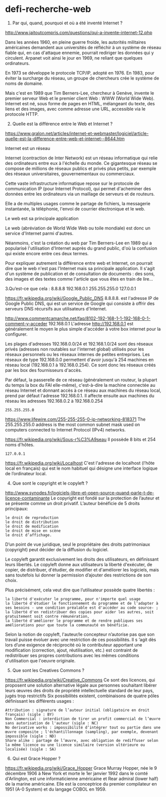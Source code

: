 # defi-recherche-web

1. Par qui, quand, pourquoi et où a été inventé Internet ?

http://www.jaitoutcompris.com/questions/qui-a-invente-internet-12.php

Dans les années 1960, en pleine guerre froide, les autorités militaires américaines demandent aux universités de réfléchir à un système de réseau fiable qui, en cas d'attaque ennemie, pourrait rediriger les données qui y circulent. Arpanet voit ainsi le jour en 1969, ne reliant que quelques ordinateurs.

En 1973 se développe le protocole TCP/IP, adopté en 1976. En 1983, pour éviter la surcharge du réseau, un groupe de chercheurs crée le système de noms de domaine.

Mais c'est en 1989 que Tim Berners-Lee, chercheur à Genève, invente le premier serveur Web et le premier client Web : WWW (World Wide Web). Internet est né, sous forme de pages en HTML, mélangeant du texte, des liens et des images, avec comme adresse une URL, accessible via le protocole HTTP.



2. Quelle est la différence entre le Web et Internet ?

https://www.gralon.net/articles/internet-et-webmaster/logiciel/article-quelle-est-la-difference-entre-web-et-internet--8644.htm

Internet est un réseau

Internet (contraction de Inter Network) est un réseau informatique qui relie des ordinateurs entre eux à l'échelle du monde. Ce gigantesque réseau se compose de millions de réseaux publics et privés plus petits, par exemple des réseaux universitaires, gouvernementaux ou commerciaux.

Cette vaste infrastructure informatique repose sur le protocole de communication IP (pour Internet Protocol), qui permet d'acheminer des données entre les ordinateurs via un maillage de serveurs et de routeurs.

Elle a de multiples usages comme le partage de fichiers, la messagerie instantanée, la téléphonie, l'envoi de courrier électronique et le web. 

Le web est sa principale application

Le web (abréviation de World Wide Web ou toile mondiale) est donc un service d'Internet parmi d'autres.

Néanmoins, c'est la création du web par Tim Berners-Lee en 1989 qui a popularisé l'utilisation d'Internet auprès du grand public, d'où la confusion qui existe encore entre ces deux termes.

Pour expliquer autrement la différence entre web et Internet, on pourrait dire que le web n'est pas l'Internet mais sa principale application. Il s'agit d'un système de publication et de consultation de documents : des sons, des images et des textes comme l'article que vous êtes en train de lire...



3.Qu’est-ce que cela :
    8.8.8.8
    192.168.0.1
    255.255.255.0
    127.0.0.1

 	
https://fr.wikipedia.org/wiki/Google_Public_DNS
 	8.8.8.8. est l'adresse IP de Google Public DNS, qui est un service de Google qui consiste à offrir des serveurs DNS récursifs aux utilisateurs d'Internet. 

 
http://www.commentcamarche.net/faq/8102-192-168-1-1-192-168-0-1-comment-y-acceder
 	192.168.0.1 
L'adresse http://192.168.0.1  est généralement le moyen le plus simple d'accéder à votre box internet pour la configurer. 

Les plages d'adresses 192.168.0.0/24 et 192.168.1.0/24 sont des réseaux privés (adresses non routables sur l'internet global) utilisés pour les réseaux personnels ou les réseaux internes de petites entreprises. Les réseaux de type 192.168.0.0 permettent d'avoir jusqu'à 254 machines en réseau local (192.168.0.1 à 192.168.0.254). Ce sont donc les réseaux créés par les box des fournisseurs d'accès.

Par défaut, la passerelle de ce réseau (généralement un routeur, la plupart du temps la box du FAI elle-même), c'est-à-dire la machine connectée au réseau Internet et donnant accès à ce réseau aux machines du réseau local, prend par défaut l'adresse 192.168.0.1. Il affecte ensuite aux machines du réseau les adresses 192.168.0.2 à 192.168.0.254

	255.255.255.0
https://www.lifewire.com/255-255-255-0-ip-networking-818371
The 255.255.255.0 address is the most common subnet mask used on computers connected to Internet Protocol (IPv4) networks.

https://fr.wikipedia.org/wiki/Sous-r%C3%A9seau
Il possède 8 bits et 254 noms d'hôtes.

	127.0.0.1
https://fr.wikipedia.org/wiki/Localhost	
 C'est l'adresse de localhost (l’hôte local en français) qui est le nom habituel qui désigne une interface logique de l’ordinateur local.



4. Que sont le copyright et le copyleft ?

http://www.synodes.fr/logiciels-libre-et-open-source-quand-parle-t-de-licence-contaminante
Le copyright est fondé sur la protection de l’auteur et se présente comme un droit privatif.
L’auteur bénéficie de 5 droits principaux:

    le droit de reproduction
    le droit de distribution
    le droit de modification
    le droit de mise en scène
    le droit d’affichage.

D’un point de vue juridique, seul le propriétaire des droits patrimoniaux (copyright) peut décider de la diffusion du logiciel.

Le copyleft garantit exclusivement les droits des utilisateurs, en définissant leurs libertés.
Le copyleft donne aux utilisateurs la liberté d'exécuter, de copier, de distribuer, d'étudier, de modifier et d'améliorer les logiciels, mais sans toutefois lui donner la permission d’ajouter des restrictions de son choix.

Plus précisément, cela veut dire que l’utilisateur possède quatre libertés :

    la liberté d'exécuter le programme, pour n'importe quel usage
    la liberté d'étudier le fonctionnement du programme et de l'adapter à ses besoins - une condition préalable est d'accéder au code source- ;
    la liberté d'en redistribuer des copies pour aider les autres, soit gratuitement soit contre rémunération,
    la liberté d'améliorer le programme et de rendre publiques ses améliorations pour que toute la communauté en bénéficie.

Selon la notion de copyleft, l'auteur/le concepteur n’autorise pas que son travail puisse évoluer avec une restriction de ces possibilités.
Il s ‘agit dès lors d’une exigence de réciprocité où le contributeur apportant une modification (correction, ajout, réutilisation, etc.) est contraint de redistribuer ses propres contributions avec les mêmes conditions d'utilisation que l'oeuvre originale.



5. Que sont les Creatives Commons ?

https://fr.wikipedia.org/wiki/Creative_Commons
Ce sont des licences, qui proposent une solution alternative légale aux personnes souhaitant libérer leurs œuvres des droits de propriété intellectuelle standard de leur pays, jugés trop restrictifs 
Six possibilités existent, combinaisons de quatre pôles définissant les différents usages :

    Attribution : signature de l’auteur initial (obligatoire en droit français) (sigle : BY)
    Non Commercial : interdiction de tirer un profit commercial de l’œuvre sans autorisation de l'auteur (sigle : NC)
    No derivative works : impossibilité d’intégrer tout ou partie dans une œuvre composite ; l'échantillonnage (sampling), par exemple, devenant impossible (sigle : ND)
    Share alike : partage de l’œuvre, avec obligation de rediffuser selon la même licence ou une licence similaire (version ultérieure ou localisée) (sigle : SA)


6. Qui est Grace Hopper ?

https://fr.wikipedia.org/wiki/Grace_Hopper
Grace Murray Hopper, née le 9 décembre 1906 à New York et morte le 1er janvier 1992 dans le comté d'Arlington, est une informaticienne américaine et Rear admiral (lower half) de la marine américaine. Elle est la conceptrice du premier compilateur en 1951 (A-0 System) et du langage COBOL en 1959.

